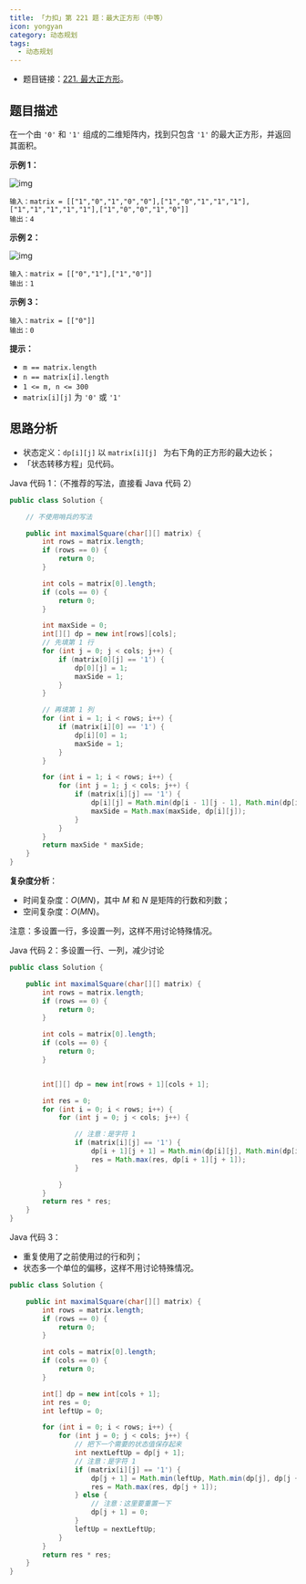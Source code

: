 ```yaml
---
title: 「力扣」第 221 题：最大正方形（中等）
icon: yongyan
category: 动态规划
tags:
  - 动态规划
---
```


+ 题目链接：[221. 最大正方形](https://leetcode-cn.com/problems/maximal-square/)。

## 题目描述

在一个由 `'0'` 和 `'1'` 组成的二维矩阵内，找到只包含 `'1'` 的最大正方形，并返回其面积。

**示例 1：**

![img](https://assets.leetcode.com/uploads/2020/11/26/max1grid.jpg)

```
输入：matrix = [["1","0","1","0","0"],["1","0","1","1","1"],["1","1","1","1","1"],["1","0","0","1","0"]]
输出：4
```

**示例 2：**

![img](https://assets.leetcode.com/uploads/2020/11/26/max2grid.jpg)



```
输入：matrix = [["0","1"],["1","0"]]
输出：1
```

**示例 3：**

```
输入：matrix = [["0"]]
输出：0
```

**提示：**

- `m == matrix.length`
- `n == matrix[i].length`
- `1 <= m, n <= 300`
- `matrix[i][j]` 为 `'0'` 或 `'1'`

## 思路分析

+ 状态定义：`dp[i][j]` 以 `matrix[i][j] ` 为右下角的正方形的最大边长；
+ 「状态转移方程」见代码。

Java 代码 1：（不推荐的写法，直接看 Java 代码 2）

```java
public class Solution {

    // 不使用哨兵的写法

    public int maximalSquare(char[][] matrix) {
        int rows = matrix.length;
        if (rows == 0) {
            return 0;
        }

        int cols = matrix[0].length;
        if (cols == 0) {
            return 0;
        }

        int maxSide = 0;
        int[][] dp = new int[rows][cols];
        // 先填第 1 行
        for (int j = 0; j < cols; j++) {
            if (matrix[0][j] == '1') {
                dp[0][j] = 1;
                maxSide = 1;
            }
        }

        // 再填第 1 列
        for (int i = 1; i < rows; i++) {
            if (matrix[i][0] == '1') {
                dp[i][0] = 1;
                maxSide = 1;
            }
        }

        for (int i = 1; i < rows; i++) {
            for (int j = 1; j < cols; j++) {
                if (matrix[i][j] == '1') {
                    dp[i][j] = Math.min(dp[i - 1][j - 1], Math.min(dp[i - 1][j], dp[i][j - 1])) + 1;
                    maxSide = Math.max(maxSide, dp[i][j]);
                }
            }
        }
        return maxSide * maxSide;
    }
}

```

**复杂度分析**：

+ 时间复杂度：$O(MN)$，其中 $M$ 和 $N$ 是矩阵的行数和列数；
+ 空间复杂度：$O(MN)$。


注意：多设置一行，多设置一列，这样不用讨论特殊情况。

Java 代码 2：多设置一行、一列，减少讨论

```java
public class Solution {

    public int maximalSquare(char[][] matrix) {
        int rows = matrix.length;
        if (rows == 0) {
            return 0;
        }

        int cols = matrix[0].length;
        if (cols == 0) {
            return 0;
        }


        int[][] dp = new int[rows + 1][cols + 1];

        int res = 0;
        for (int i = 0; i < rows; i++) {
            for (int j = 0; j < cols; j++) {

                // 注意：是字符 1
                if (matrix[i][j] == '1') {
                    dp[i + 1][j + 1] = Math.min(dp[i][j], Math.min(dp[i + 1][j], dp[i][j + 1])) + 1;
                    res = Math.max(res, dp[i + 1][j + 1]);
                }

            }
        }
        return res * res;
    }
}
```

Java 代码 3：

+ 重复使用了之前使用过的行和列；
+ 状态多一个单位的偏移，这样不用讨论特殊情况。

```java
public class Solution {

    public int maximalSquare(char[][] matrix) {
        int rows = matrix.length;
        if (rows == 0) {
            return 0;
        }

        int cols = matrix[0].length;
        if (cols == 0) {
            return 0;
        }

        int[] dp = new int[cols + 1];
        int res = 0;
        int leftUp = 0;

        for (int i = 0; i < rows; i++) {
            for (int j = 0; j < cols; j++) {
                // 把下一个需要的状态值保存起来
                int nextLeftUp = dp[j + 1];
                // 注意：是字符 1
                if (matrix[i][j] == '1') {
                    dp[j + 1] = Math.min(leftUp, Math.min(dp[j], dp[j + 1])) + 1;
                    res = Math.max(res, dp[j + 1]);
                } else {
                    // 注意：这里要重置一下
                    dp[j + 1] = 0;
                }
                leftUp = nextLeftUp;
            }
        }
        return res * res;
    }
}
```

